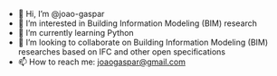 - 👋 Hi, I’m @joao-gaspar
- 👀 I’m interested in Building Information Modeling (BIM) research
- 🌱 I’m currently learning Python
- 💞️ I’m looking to collaborate on Building Information Modeling (BIM) researches based on IFC and other open specifications
- 📫 How to reach me: joaogaspar@gmail.com

<!---
joao-gaspar/joao-gaspar is a ✨ special ✨ repository because its `README.md` (this file) appears on your GitHub profile.
You can click the Preview link to take a look at your changes.
--->
